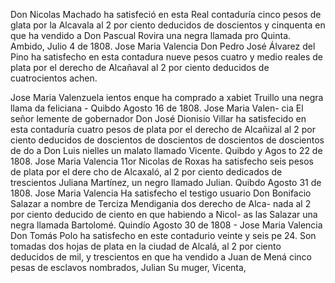 Don Nicolas Machado ha
satisfeció en esta
Real contaduría cinco
pesos de glata por la Alcavala al 2 por ciento deducidos de doscientos
y
cinquenta
en que ha vendido a Don Pascual Rovira una negra llamada pro Quinta.
Ambido, Julio 4 de 1808.
Jose Maria Valencia
Don Pedro José Álvarez del Pino ha satisfecho en esta contadura nueve pesos cuatro y medio reales de plata por el derecho de Alcañaval al 2 por ciento deducidos de cuatrocientos achen.

Jose Maria Valenzuela
ientos enque ha comprado a xabiet Truillo una negra llama da feliciana - Quibdo Agosto 16 de 1808. Jose Maria Valen- cia
El señor lemente de gobernador Don José Dionisio Villar ha
satisfecido en esta contaduría cuatro pesos de plata por el derecho
de Alcañizal al 2 por ciento deducidos de doscientos de doscientos
de doscientos de doscientos de
do a Don Luis nielles un malato llamado Vicente. Quibdo y Agos
to 22 de 1808. Jose Maria Valencia
11or Nicolas de Roxas ha satisfecho seis pesos de plata por el dere
cho de Alcaxaló, al 2 por ciento dedicados de trescientos Juliana Martínez, un negro llamado Julian. Quibdo Agosto 31 de 1808. Jose Maria Valencia
Ha satisfecho el testigo usuario Don Bonifacio Salazar a nombre de Terciza Mendigania dos derecho de Alca- nada al 2 por ciento deducido de ciento en que habiendo a Nicol- as
las Salazar una negra llamada Bartolomé. Quindío Agosto 30 de 1808 - Jose Maria Valencia
Don Tomás Polo ha satisfecho en este contadurio veinte y seis pe
24. Son tomadas dos hojas de plata en la ciudad de Alcalá, al 2 por ciento deducidos de mil, y trescientos en que ha vendido a Juan de Mená cinco pesas de esclavos nombrados, Julian Su muger, Vicenta,